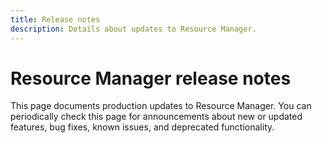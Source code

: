 ```yaml
---
title: Release notes
description: Details about updates to Resource Manager.
---
```


# Resource Manager release notes

This page documents production updates to Resource Manager. You can periodically check this page for announcements about new or updated features, bug fixes, known issues, and deprecated functionality.